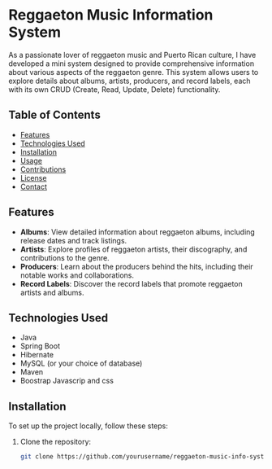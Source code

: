# Reggaeton Music Information System

As a passionate lover of reggaeton music and Puerto Rican culture, I have developed a mini system designed to provide comprehensive information about various aspects of the reggaeton genre. This system allows users to explore details about albums, artists, producers, and record labels, each with its own CRUD (Create, Read, Update, Delete) functionality.

## Table of Contents

- [Features](#features)
- [Technologies Used](#technologies-used)
- [Installation](#installation)
- [Usage](#usage)
- [Contributions](#contributions)
- [License](#license)
- [Contact](#contact)

## Features

- **Albums**: View detailed information about reggaeton albums, including release dates and track listings.
- **Artists**: Explore profiles of reggaeton artists, their discography, and contributions to the genre.
- **Producers**: Learn about the producers behind the hits, including their notable works and collaborations.
- **Record Labels**: Discover the record labels that promote reggaeton artists and albums.

## Technologies Used

- Java
- Spring Boot
- Hibernate
- MySQL (or your choice of database)
- Maven
- Boostrap Javascrip and css

## Installation

To set up the project locally, follow these steps:

1. Clone the repository:
   ```bash
   git clone https://github.com/yourusername/reggaeton-music-info-system.git
